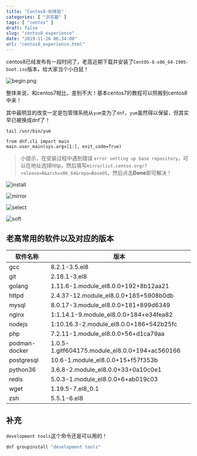 ```yaml
---
title: "Centos8-初体验"
categories: [ "浏览器" ]
tags: [ "centos" ]
draft: false
slug: "centos8_experience"
date: "2019-11-26 06:34:00"
url: "centos8_experience.html"
---
```


centos8已经发布有一段时间了，老高近期下载并安装了`CentOS-8-x86_64-1905-boot.iso`版本，给大家当个小白鼠！

![begin.png][1]
<!--more-->

整体来说，和centos7相比，差别不大！基本centos7的教程可以照搬到centos8中来！

其中最明显的改变一定是包管理系统从`yum`变为了`dnf`，`yum`虽然得以保留，但其实早已被换成dnf了！

```
tail /usr/bin/yum

from dnf.cli import main
main.user_main(sys.argv[1:], exit_code=True)
```

> 小提示，在安装过程中遇到错误 `error setting up base repository`，可以在地址选择http，然后填写`mirrorlist.centos.org/?release=8&arch=x86_64&repo=BaseOS`，然后点击**Done**即可解决！

![install][2]

![mirror][3]

![select][4]

![soft][5]


## 老高常用的软件以及对应的版本


| 软件名称       | 版本                                             |
|---------------|------------------------------------------------|
| gcc           | 8.2.1-3.5.el8                                  |
| git           | 2.18.1-3.el8                                   |
| golang        | 1.11.6-1.module_el8.0.0+192+8b12aa21           |
| httpd         | 2.4.37-12.module_el8.0.0+185+5908b0db          |
| mysql         | 8.0.17-3.module_el8.0.0+181+899d6349           |
| nginx         | 1:1.14.1-9.module_el8.0.0+184+e34fea82         |
| nodejs        | 1:10.16.3-2.module_el8.0.0+186+542b25fc        |
| php           | 7.2.11-1.module_el8.0.0+56+d1ca79aa            |
| podman-docker | 1.0.5-1.gitf604175.module_el8.0.0+194+ac560166 |
| postgresql    | 10.6-1.module_el8.0.0+15+f57f353b              |
| python36      | 3.6.8-2.module_el8.0.0+33+0a10c0e1             |
| redis         | 5.0.3-1.module_el8.0.0+6+ab019c03              |
| wget          | 1.19.5-7.el8_0.1                               |
| zsh           | 5.5.1-6.el8                                    |

## 补充

`development tools`这个命令还是可以用的！

```bash
dnf groupinstall "development tools"
```

  [1]: https://blog.phpgao.com/usr/uploads/2019/11/3214508915.png
  [2]: https://blog.phpgao.com/usr/uploads/2019/11/1947563906.png
  [3]: https://blog.phpgao.com/usr/uploads/2019/11/2428648117.png
  [4]: https://blog.phpgao.com/usr/uploads/2019/11/160445418.png
  [5]: https://blog.phpgao.com/usr/uploads/2019/11/3756931719.png